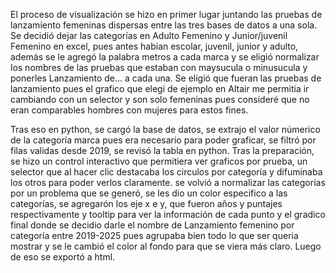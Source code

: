 El proceso de visualización se hizo en primer lugar juntando las pruebas de lanzamiento femeninas dispersas entre las tres bases de datos a una sola. Se decidió dejar las categorías en Adulto Femenino y Junior/juvenil Femenino en excel, pues antes habian escolar, juvenil, junior y adulto, además se le agregó la palabra metros a cada marca y se eligió normalizar los nombres de las pruebas que estaban con maysucula o minusucula y ponerles Lanzamiento de... a cada una. Se eligió que fueran las pruebas de lanzamiento pues el grafico que elegi de ejemplo en Altair me permitia ir cambiando con un selector y son solo femeninas pues consideré que no eran comparables hombres con mujeres para estos fines.

Tras eso en python, se cargó la base de datos, se extrajo el valor númerico de la categoría marca pues era necesario para poder graficar, se filtró por filas validas desde 2019, se revisó la tabla en python. Tras la preparación, se hizo un control interactivo que permitiera ver graficos por prueba, un selector que al hacer clic destacaba los circulos por categoría y difuminaba los otros para poder verlos claramente. se volvió a normalizar las categorías por un problema que se generó, se les dio un color especifico a las categorías, se agregarón los eje x e y, que fueron años y puntajes respectivamente y tooltip para ver la información de cada punto y el gradico final donde se decidio darle el nombre de Lanzamiento femenino por categoría entre 2019-2025 pues agrupaba bien todo lo que ser queria mostrar y se le cambió el color al fondo para que se viera más claro. Luego de eso se exportó a html. 
